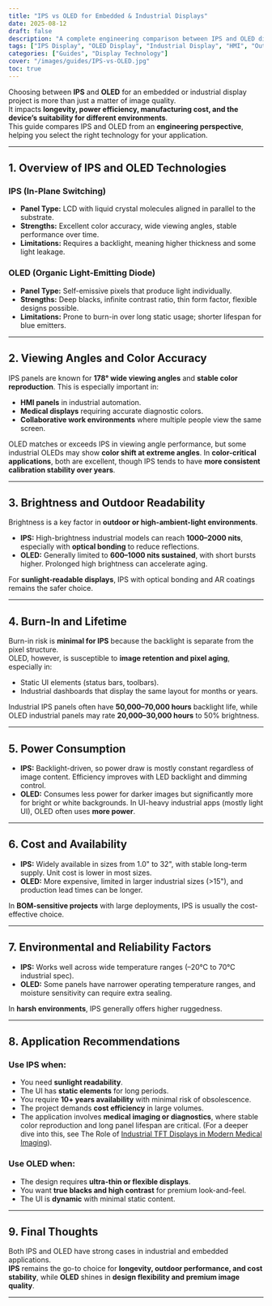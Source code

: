 ```yaml
---
title: "IPS vs OLED for Embedded & Industrial Displays"
date: 2025-08-12
draft: false
description: "A complete engineering comparison between IPS and OLED displays for embedded and industrial applications, covering viewing angles, brightness, outdoor readability, burn-in risks, power consumption, cost, and lifecycle."
tags: ["IPS Display", "OLED Display", "Industrial Display", "HMI", "Outdoor Readability"]
categories: ["Guides", "Display Technology"]
cover: "/images/guides/IPS-vs-OLED.jpg"
toc: true
---
```


Choosing between **IPS** and **OLED** for an embedded or industrial display project is more than just a matter of image quality.  
It impacts **longevity, power efficiency, manufacturing cost, and the device’s suitability for different environments**.  
This guide compares IPS and OLED from an **engineering perspective**, helping you select the right technology for your application.

---

## 1. Overview of IPS and OLED Technologies

### IPS (In-Plane Switching)  
- **Panel Type:** LCD with liquid crystal molecules aligned in parallel to the substrate.  
- **Strengths:** Excellent color accuracy, wide viewing angles, stable performance over time.  
- **Limitations:** Requires a backlight, meaning higher thickness and some light leakage.

### OLED (Organic Light-Emitting Diode)  
- **Panel Type:** Self-emissive pixels that produce light individually.  
- **Strengths:** Deep blacks, infinite contrast ratio, thin form factor, flexible designs possible.  
- **Limitations:** Prone to burn-in over long static usage; shorter lifespan for blue emitters.

---

## 2. Viewing Angles and Color Accuracy

IPS panels are known for **178° wide viewing angles** and **stable color reproduction**. This is especially important in:
- **HMI panels** in industrial automation.
- **Medical displays** requiring accurate diagnostic colors.
- **Collaborative work environments** where multiple people view the same screen.

OLED matches or exceeds IPS in viewing angle performance, but some industrial OLEDs may show **color shift at extreme angles**. In **color-critical applications**, both are excellent, though IPS tends to have **more consistent calibration stability over years**.

---

## 3. Brightness and Outdoor Readability

Brightness is a key factor in **outdoor or high-ambient-light environments**.

- **IPS:** High-brightness industrial models can reach **1000–2000 nits**, especially with **optical bonding** to reduce reflections.  
- **OLED:** Generally limited to **600–1000 nits sustained**, with short bursts higher. Prolonged high brightness can accelerate aging.

For **sunlight-readable displays**, IPS with optical bonding and AR coatings remains the safer choice.

---

## 4. Burn-In and Lifetime

Burn-in risk is **minimal for IPS** because the backlight is separate from the pixel structure.  
OLED, however, is susceptible to **image retention and pixel aging**, especially in:
- Static UI elements (status bars, toolbars).
- Industrial dashboards that display the same layout for months or years.

Industrial IPS panels often have **50,000–70,000 hours** backlight life, while OLED industrial panels may rate **20,000–30,000 hours** to 50% brightness.

---

## 5. Power Consumption

- **IPS:** Backlight-driven, so power draw is mostly constant regardless of image content. Efficiency improves with LED backlight and dimming control.  
- **OLED:** Consumes less power for darker images but significantly more for bright or white backgrounds. In UI-heavy industrial apps (mostly light UI), OLED often uses **more power**.

---

## 6. Cost and Availability

- **IPS:** Widely available in sizes from 1.0" to 32", with stable long-term supply. Unit cost is lower in most sizes.  
- **OLED:** More expensive, limited in larger industrial sizes (>15"), and production lead times can be longer.

In **BOM-sensitive projects** with large deployments, IPS is usually the cost-effective choice.

---

## 7. Environmental and Reliability Factors

- **IPS:** Works well across wide temperature ranges (–20°C to 70°C industrial spec).  
- **OLED:** Some panels have narrower operating temperature ranges, and moisture sensitivity can require extra sealing.

In **harsh environments**, IPS generally offers higher ruggedness.

---

## 8. Application Recommendations

### Use IPS when:
- You need **sunlight readability**.
- The UI has **static elements** for long periods.
- You require **10+ years availability** with minimal risk of obsolescence.
- The project demands **cost efficiency** in large volumes.
- The application involves **medical imaging or diagnostics**, where stable color reproduction and long panel lifespan are critical. (For a deeper dive into this, see The Role of [Industrial TFT Displays in Modern Medical Imaging](https://industrial-tft.com/posts/tft-displays-in-modern-medical-imaging/)).

### Use OLED when:
- The design requires **ultra-thin or flexible displays**.
- You want **true blacks and high contrast** for premium look-and-feel.
- The UI is **dynamic** with minimal static content.

---

## 9. Final Thoughts

Both IPS and OLED have strong cases in industrial and embedded applications.  
**IPS** remains the go-to choice for **longevity, outdoor performance, and cost stability**, while **OLED** shines in **design flexibility and premium image quality**.

---